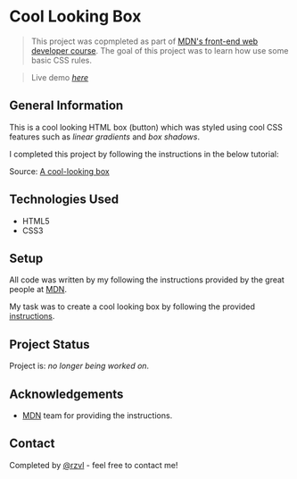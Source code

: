 # Cool Looking Box

> This project was copmpleted as part of [MDN's front-end web developer course](https://developer.mozilla.org/en-US/docs/Learn/CSS/Building_blocks/A_cool_looking_box).
The goal of this project was to learn how use some basic CSS rules.

> Live demo [_here_](https://rzvl.github.io/cool-looking-box/)


## General Information

This is a cool looking HTML box (button) which was styled using cool CSS
features such as *linear gradients* and *box shadows*.

I completed this project by following the instructions in the below
tutorial:

Source: [A cool-looking box](https://developer.mozilla.org/en-US/docs/Learn/CSS/Building_blocks/A_cool_looking_box)


## Technologies Used

- HTML5
- CSS3


## Setup

All code was written by my following the instructions provided by the great 
people at [MDN](https://developer.mozilla.org/).

My task was to create a cool looking box by following the provided
[instructions](https://developer.mozilla.org/en-US/docs/Learn/CSS/Building_blocks/A_cool_looking_box).


## Project Status

Project is: _no longer being worked on_.


## Acknowledgements

- [MDN](https://developer.mozilla.org/) team for providing the instructions.


## Contact
Completed by [@rzvl](https://github.com/rzvl) - feel free to contact me!
